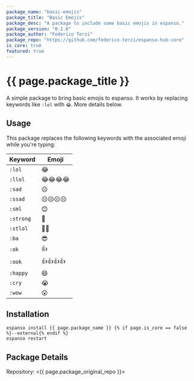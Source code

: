 ```yaml
---
package_name: "basic-emojis"
package_title: "Basic Emojis"
package_desc: "A package to include some basic emojis in espanso."
package_version: "0.1.0"
package_author: "Federico Terzi"
package_repo: "https://github.com/federico-terzi/espanso-hub-core"
is_core: true
featured: true
---
```


# {{ page.package_title }}

A simple package to bring basic emojis to espanso.
It works by replacing keywords like `:lol` with `😂`. More details below.

## Usage

This package replaces the following keywords with the associated emoji while you're
typing:

Keyword | Emoji
--- | ---
`:lol` | 😂
`:llol` | 😂😂😂😂
`:sad` | ☹
`:ssad` | ☹☹☹☹
`:sml` | 😊
`:strong` | 💪
`:stlol` | 💪😂
`:ba` | 😎
`:ok` | 👍
`:ook` | 👍👍👍👍
`:happy` | 😄
`:cry` | 😭
`:wow` | 😮

## Installation

```
espanso install {{ page.package_name }} {% if page.is_core == false %}--external{% endif %}
espanso restart
```

## Package Details

Repository: <{{ page.package_original_repo }}>

